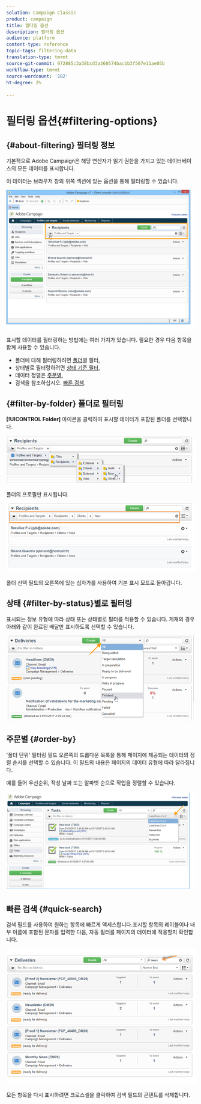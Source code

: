 ```yaml
---
solution: Campaign Classic
product: campaign
title: 필터링 옵션
description: 필터링 옵션
audience: platform
content-type: reference
topic-tags: filtering-data
translation-type: tm+mt
source-git-commit: 972885c3a38bcd3a260574bacbb3f507e11ae05b
workflow-type: tm+mt
source-wordcount: '282'
ht-degree: 2%

---
```



# 필터링 옵션{#filtering-options}

## {#about-filtering} 필터링 정보

기본적으로 Adobe Campaign은 해당 연산자가 읽기 권한을 가지고 있는 데이터베이스의 모든 데이터를 표시합니다.

이 데이터는 브라우저 창의 위쪽 섹션에 있는 옵션을 통해 필터링할 수 있습니다.

![](assets/filter_web_zone.png)

표시할 데이터를 필터링하는 방법에는 여러 가지가 있습니다. 필요한 경우 다음 항목을 함께 사용할 수 있습니다.

* 폴더에 대해 필터링하려면 [폴더](#filter-by-folder)별 필터,
* 상태별로 필터링하려면 [상태 기준 필터](#filter-by-status),
* 데이터 정렬은 [주문별](#order-by),
* 검색을 참조하십시오. [빠른 검색](#quick-search).

## {#filter-by-folder} 폴더로 필터링

**[!UICONTROL Folder]** 아이콘을 클릭하여 표시할 데이터가 포함된 폴더를 선택합니다.

![](assets/filter_web_select_folder.png)

폴더의 프로필만 표시됩니다.

![](assets/filter_web_folder_display.png)

폴더 선택 필드의 오른쪽에 있는 십자가를 사용하여 기본 표시 모드로 돌아갑니다.

## 상태 {#filter-by-status}별로 필터링

표시되는 정보 유형에 따라 상태 또는 상태별로 필터를 적용할 수 있습니다. 게재의 경우 아래와 같이 완료된 배달만 표시하도록 선택할 수 있습니다.

![](assets/d_ncs_user_interface_filter_delivery.png)

## 주문별 {#order-by}

&#39;폴더 단위&#39; 필터링 필드 오른쪽의 드롭다운 목록을 통해 페이지에 제공되는 데이터의 정렬 순서를 선택할 수 있습니다. 이 필드의 내용은 페이지의 데이터 유형에 따라 달라집니다.

예를 들어 우선순위, 작성 날짜 또는 알파벳 순으로 작업을 정렬할 수 있습니다.

![](assets/order_data_sample.png)

## 빠른 검색 {#quick-search}

검색 필드를 사용하여 원하는 항목에 빠르게 액세스합니다.표시할 항목의 레이블이나 내부 이름에 포함된 문자를 입력한 다음, 자동 필터를 페이지의 데이터에 적용할지 확인합니다.

![](assets/d_ncs_user_interface_filter_search.png)

모든 항목을 다시 표시하려면 크로스셀을 클릭하여 검색 필드의 콘텐트를 삭제합니다.
